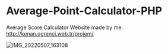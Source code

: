 # Average-Point-Calculator-PHP
Average Score Calculator Website made by me.
http://kenan.ogrenci.web.tr/projem/


![IMG_20220507_163108](https://user-images.githubusercontent.com/61656752/167838355-9eaff719-af68-4224-ba21-f9af77b9ca85.jpg)
